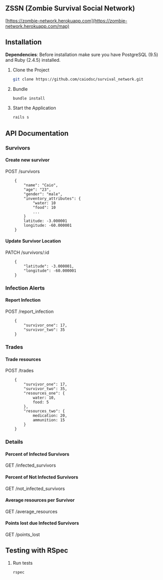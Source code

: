 ## ZSSN (Zombie Survival Social Network)

[https://zombie-network.herokuapp.com](https://zombie-network.herokuapp.com/map)

## Installation

**Dependencies**: Before installation make sure you have PostgreSQL (9.5) and Ruby (2.4.5) installed. 

1. Clone the Project

	~~~ sh
	git clone https://github.com/caiodsc/survival_network.git
	~~~

2. Bundle

	~~~ sh
	bundle install
	~~~

3. Start the Application

	~~~ sh
	rails s
	~~~

	
## API Documentation

### Survivors

#### Create new survivor

POST /survivors
   
        {
            "name": "Caio", 
            "age": "23", 
            "gender": "male", 
            "inventory_attributes": {
                "water: 10    
                "food": 10
                ...
            }
            latitude: -3.000001
            longitude: -60.000001
        }
        

#### Update Survivor Location

PATCH /survivors/:id

        {
            "latitude": -3.000001,
            "longitude": -60.000001
        }

            
### Infection Alerts

#### Report Infection

POST /report_infection

        {
            "survivor_one": 17,
            "survivor_two": 35
        }



### Trades

#### Trade resources 

POST /trades

        {
            "survivor_one": 17,
            "survivor_two": 35,
            "resources_one": {
                water: 10,
                food: 5
            },
            "resources_two": {
                medication: 20,
                ammunition: 15
            }
        }

            
### Details

#### Percent of Infected Survivors

GET /infected_survivors


#### Percent of Not Infected Survivors

GET /not_infected_survivors

#### Average resources per Survivor

GET /average_resources
            
#### Points lost due Infected Survivors

GET /points_lost

## Testing with RSpec

1. Run tests

    ~~~ sh
    rspec
    ~~~
    
    